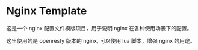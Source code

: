 # Nginx Template

这是一个 nginx 配置文件模版项目，用于说明 nginx 在各种使用场景下的配置。

这里使用的是 openresty 版本的 nginx, 可以使用 lua 脚本，增强 nginx 的用途。